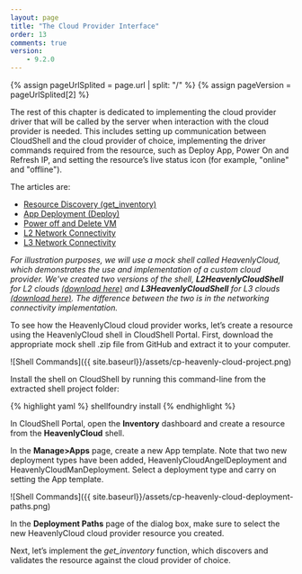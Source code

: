 ```yaml
---
layout: page
title: "The Cloud Provider Interface"
order: 13
comments: true
version:
    - 9.2.0
---
```


{% assign pageUrlSplited = page.url | split: "/" %}
{% assign pageVersion = pageUrlSplited[2] %}

The rest of this chapter is dedicated to implementing the cloud provider driver that will be called by the server when interaction with the cloud provider is needed. This includes setting up communication between CloudShell and the cloud provider of choice, implementing the driver commands required from the resource, such as Deploy App, Power On and Refresh IP, and setting the resource’s live status icon (for example, "online" and "offline").

The articles are:

* [Resource Discovery (get_inventory)]({{site.baseurl}}/cloudproviders/{{pageVersion}}/resource-discovery.html)
* [App Deployment (Deploy)]({{site.baseurl}}/cloudproviders/{{pageVersion}}/app-deployment.html)
* [Power off and Delete VM]({{site.baseurl}}/cloudproviders/{{pageVersion}}/power-off-and-delete.html)
* [L2 Network Connectivity]({{site.baseurl}}/cloudproviders/{{pageVersion}}/L2-networking-management.html)
* [L3 Network Connectivity]({{site.baseurl}}/cloudproviders/{{pageVersion}}/L3-networking-management.html)

*For illustration purposes, we will use a mock shell called HeavenlyCloud, which demonstrates the use and implementation of a custom cloud provider. We've created two versions of the shell, **L2HeavenlyCloudShell** for L2 clouds <a href="https://github.com/QualiSystems/Custom-L2-Cloud-Provider-Shell-Example" target="_blank">(download here)</a> and **L3HeavenlyCloudShell** for L3 clouds <a href="https://github.com/QualiSystems/Custom-L3-Cloud-Provider-Shell-Example" target="_blank">(download here)</a>. The difference between the two is in the networking connectivity implementation.*

To see how the HeavenlyCloud cloud provider works, let’s create a resource using the HeavenlyCloud shell in CloudShell Portal. First, download the appropriate mock shell .zip file from GitHub and extract it to your computer.

![Shell Commands]({{ site.baseurl}}/assets/cp-heavenly-cloud-project.png)

Install the shell on CloudShell by running this command-line from the extracted shell project folder:

{% highlight yaml %}
shellfoundry install
{% endhighlight %}

In CloudShell Portal, open the **Inventory** dashboard and create a resource from the **HeavenlyCloud** shell.

In the **Manage>Apps** page, create a new App template. Note that two new deployment types have been added, HeavenlyCloudAngelDeployment and HeavenlyCloudManDeployment. Select a deployment type and carry on setting the App template. 

![Shell Commands]({{ site.baseurl}}/assets/cp-heavenly-cloud-deployment-paths.png)

In the **Deployment Paths** page of the dialog box, make sure to select the new HeavenlyCloud cloud provider resource you created.

Next, let’s implement the *get_inventory* function, which discovers and validates the resource against the cloud provider of choice.
